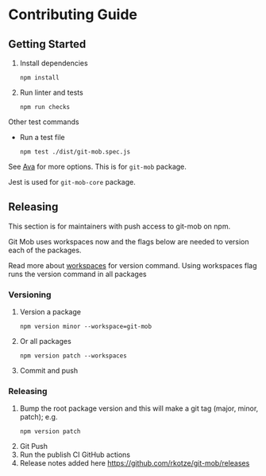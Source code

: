 # Contributing Guide

## Getting Started

1. Install dependencies
   ```
   npm install
   ```
1. Run linter and tests
   ```
   npm run checks
   ```

Other test commands

- Run a test file

  ```
  npm test ./dist/git-mob.spec.js
  ```

See [Ava](https://github.com/avajs/ava) for more options. This is for `git-mob` package.

Jest is used for `git-mob-core` package.

## Releasing

This section is for maintainers with push access to git-mob on npm.

Git Mob uses workspaces now and the flags below are needed to version each of the packages.

Read more about [workspaces](https://docs.npmjs.com/cli/v8/commands/npm-version?v=true#workspaces) for version command. Using workspaces flag runs the version command in all packages

### Versioning

1. Version a package
   ```
   npm version minor --workspace=git-mob
   ```
2. Or all packages
   ```
   npm version patch --workspaces
   ```
3. Commit and push

### Releasing

1. Bump the root package version and this will make a git tag (major, minor, patch); e.g.
   ```
   npm version patch
   ```
2. Git Push
3. Run the publish CI GitHub actions
4. Release notes added here https://github.com/rkotze/git-mob/releases
